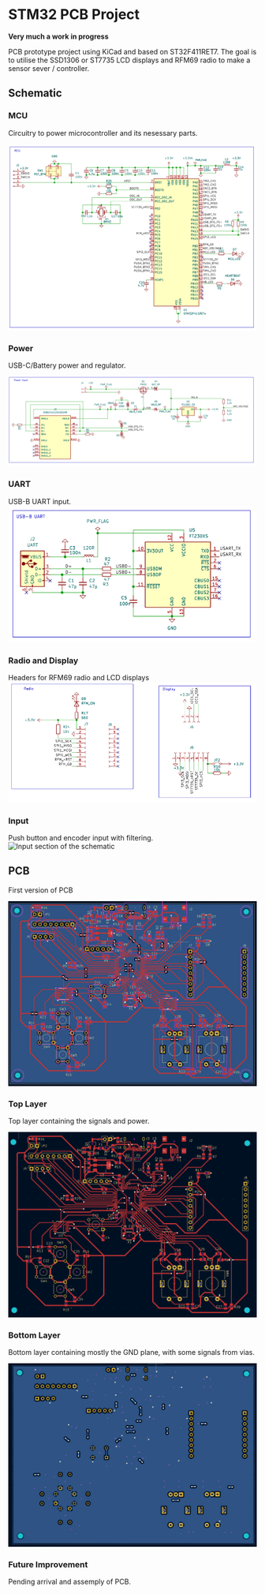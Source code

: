 # STM32 PCB Project
**Very much a work in progress**

PCB prototype project using KiCad and based on ST32F411RET7. 
The goal is to utilise the SSD1306 or ST7735 LCD displays and RFM69 radio to make a sensor sever / controller.

## Schematic
### MCU

Circuitry to power microcontroller and its nesessary parts.

![MCU section of the schematic](https://github.com/ryandenekelly/pcb_project/blob/master/images/schematic_mcu.PNG?raw=true)

### Power

USB-C/Battery power and regulator.

![Power section of the schematic](https://github.com/ryandenekelly/pcb_project/blob/master/images/schematic_power.PNG?raw=true)
### UART
USB-B UART input.
![UART section of the schematic](https://github.com/ryandenekelly/pcb_project/blob/master/images/schematic_uart.PNG?raw=true)
### Radio and Display
Headers for RFM69 radio and LCD displays
![Radio and display section of the schematic](https://github.com/ryandenekelly/pcb_project/blob/master/images/schematic_radio_disp.PNG?raw=true)
### Input
Push button and encoder input with filtering.
![Input section of the schematic](https://github.com/ryandenekellypcb_project/blob/master/images/schematic_input.PNG?raw=true)

## PCB

First version of PCB

![Full PCB](https://github.com/ryandenekelly/pcb_project/blob/master/images/pcb_all.PNG?raw=true)

### Top Layer

Top layer containing the signals and power.

![Just the top layer of the PCB](https://github.com/ryandenekelly/pcb_project/blob/master/images/pcb_front.PNG?raw=true)

### Bottom Layer

Bottom layer containing mostly the GND plane, with some signals from vias.

![Just the bottom layer of PCB](https://github.com/ryandenekelly/pcb_project/blob/master/images/pcb_back.PNG?raw=true)


### Future Improvement

Pending arrival and assemply of PCB.
